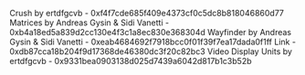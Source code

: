 Crush by ertdfgcvb - 0xf4f7cde685f409e4373cf0c5dc8b818046860d77
Matrices by Andreas Gysin & Sidi Vanetti - 0xb4a18ed5a839d2cc130e4f3c1a8ec830e368304d
Wayfinder by Andreas Gysin & Sidi Vanetti - 0xeab4684692f7918bcc0f01f39f7ea17dada0f1ff
Link - 0xdb87cca18b204f9d17368de46380dc3f20c82bc3
Video Display Units by ertdfgcvb - 0x9331bea0903138d025d7439a6042d817b1c3b52b
